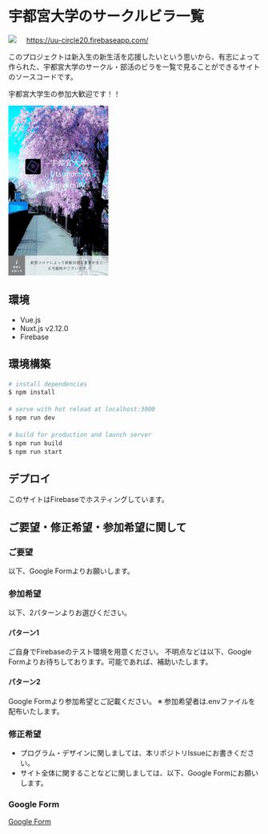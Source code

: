 # 宇都宮大学のサークルビラ一覧

  <img src="./static/favicon-32x32.png" style="width: 50px; margin-right: 16px">
  <a href="https://uu-circle20.firebaseapp.com/">
    https://uu-circle20.firebaseapp.com/
  </a>

  このプロジェクトは新入生の新生活を応援したいという思いから、有志によって作られた、宇都宮大学のサークル・部活のビラを一覧で見ることができるサイトのソースコードです。  

  宇都宮大学生の参加大歓迎です！！

  <a href="https://uu-circle20.firebaseapp.com/">
    <img src="./.github/image/toppage-screenshot.png">
  </a>

## 環境

- Vue.js
- Nuxt.js v2.12.0
- Firebase

## 環境構築

``` bash
# install dependencies
$ npm install

# serve with hot reload at localhost:3000
$ npm run dev

# build for production and launch server
$ npm run build
$ npm run start

```

## デプロイ

このサイトはFirebaseでホスティングしています。

## ご要望・修正希望・参加希望に関して

### ご要望

以下、Google Formよりお願いします。

### 参加希望

以下、2パターンよりお選びください。

#### パターン1

ご自身でFirebaseのテスト環境を用意ください。
不明点などは以下、Google Formよりお待ちしております。可能であれば、補助いたします。

#### パターン2

Google Formより参加希望とご記載ください。
※ 参加希望者は.envファイルを配布いたします。

### 修正希望

- プログラム・デザインに関しましては、本リポジトリIssueにお書きください。
- サイト全体に関することなどに関しましては、以下、Google Formにお願いします。

### Google Form

[Google Form](https://docs.google.com/forms/d/e/1FAIpQLSfMvRk2LLZvzfAsGYGRbLrSFB56n59J3YJAojhLk-xPi2DRIA/viewform)
